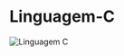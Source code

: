 # Linguagem-C

![Linguagem C](https://img.portalgsti.com.br/fPfckubAHsIGrpo1CJA_pOZLOu0=/200x200/https://www.portalgsti.com.br/media/uploads/community/2016/09/08/linguagem-c.png)
